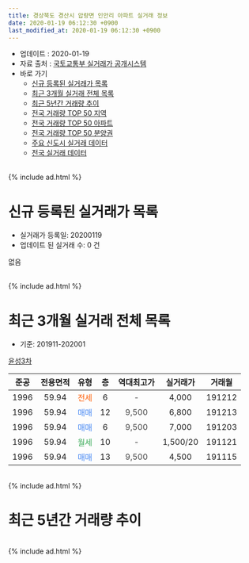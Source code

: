 ```yaml
---
title: 경상북도 경산시 압량면 인안리 아파트 실거래 정보
date: 2020-01-19 06:12:30 +0900
last_modified_at: 2020-01-19 06:12:30 +0900
---
```


* 업데이트 : 2020-01-19
* 자료 출처 : [국토교통부 실거래가 공개시스템](http://rt.molit.go.kr)
* 바로 가기
    * [신규 등록된 실거래가 목록](#신규-등록된-실거래가-목록)
    * [최근 3개월 실거래 전체 목록](#최근-3개월-실거래-전체-목록)
    * [최근 5년간 거래량 추이](#최근-5년간-거래량-추이)
    * [전국 거래량 TOP 50 지역](https://apt-info.github.io/apt-trade-info/최근-3개월-전국에서-가장-거래가-많이-발생한-지역)
    * [전국 거래량 TOP 50 아파트](https://apt-info.github.io/apt-trade-info/최근-3개월-전국에서-가장-거래가-많이-발생한-아파트)
    * [전국 거래량 TOP 50 분양권](https://apt-info.github.io/apt-trade-info/최근-3개월-전국에서-가장-거래가-많이-발생한-분양권)
    * [주요 신도시 실거래 데이터](https://apt-info.github.io/apt-trade-info/주요-신도시)
    * [전국 실거래 데이터](https://apt-info.github.io/apt-trade-info/전국)
<br>
{% include ad.html %}
<br>

# 신규 등록된 실거래가 목록
* 실거래가 등록일: 20200119
* 업데이트 된 실거래 수: 0 건

없음

<br>
{% include ad.html %}
<br>

# 최근 3개월 실거래 전체 목록
* 기준: 201911-202001


[윤성3차](https://search.naver.com/search.naver?query=%EA%B2%BD%EC%83%81%EB%B6%81%EB%8F%84+%EA%B2%BD%EC%82%B0%EC%8B%9C+%EC%95%95%EB%9F%89%EB%A9%B4+%EC%9D%B8%EC%95%88%EB%A6%AC+%EC%9C%A4%EC%84%B13%EC%B0%A8)

|준공|전용면적|유형|층|역대최고가|실거래가|거래월|
|:---:|:---:|:---:|:---:|:---:|:---:|:---:|
|1996|59.94|<span style="color:#ff5a00">전세</span>|6|<span style="color:#444444">-</span>|4,000|191212|
|1996|59.94|<span style="color:#4285f3">매매</span>|12|<span style="color:#444444">9,500</span>|6,800|191213|
|1996|59.94|<span style="color:#4285f3">매매</span>|6|<span style="color:#444444">9,500</span>|7,000|191203|
|1996|59.94|<span style="color:#34a853">월세</span>|10|<span style="color:#444444">-</span>|1,500/20|191121|
|1996|59.94|<span style="color:#4285f3">매매</span>|13|<span style="color:#444444">9,500</span>|4,500|191115|


<br>
{% include ad.html %}
<br>

# 최근 5년간 거래량 추이


<div style="width:100%;">
    <canvas id="deal_progress" height="200"></canvas>
</div>

<script>
new Chart(document.getElementById("deal_progress"), {
    type: 'line',
    data: {
        labels: ['201501','201502','201503','201504','201505','201506','201507','201508','201509','201510','201511','201512','201601','201602','201603','201604','201605','201606','201607','201608','201609','201610','201611','201612','201701','201702','201703','201704','201705','201706','201707','201708','201709','201710','201711','201712','201801','201802','201803','201804','201805','201806','201807','201808','201809','201810','201811','201812','201901','201902','201903','201904','201905','201906','201907','201908','201909','201910','201911','201912','202001'],
        datasets: [{
            label: '매매',
            pointRadius: 1,
            data: [2, 6, 5, 5, 4, 7, 3, 1, 0, 1, 1, 2, 1, 3, 0, 1, 2, 1, 1, 3, 2, 1, 0, 4, 1, 2, 1, 4, 1, 3, 3, 1, 3, 1, 1, 1, 1, 2, 3, 0, 0, 2, 2, 1, 1, 1, 1, 1, 1, 0, 0, 0, 2, 3, 0, 3, 0, 2, 1, 2, 0],
            borderColor: "rgba(255, 201, 14, 1)",
            backgroundColor: "rgba(255, 201, 14, 0.5)",
            fill: false,
            lineTension: 0
        },{
            label: '전월세',
            pointRadius: 1,
            data: [2, 4, 2, 1, 1, 3, 1, 1, 0, 4, 3, 2, 2, 0, 1, 1, 0, 0, 0, 0, 1, 1, 1, 1, 1, 1, 0, 1, 0, 0, 1, 2, 1, 1, 1, 1, 1, 0, 0, 2, 0, 0, 1, 2, 1, 0, 0, 1, 2, 2, 1, 3, 1, 1, 2, 4, 0, 4, 1, 1, 0],
            borderColor: "rgba(0, 141, 185, 1)",
            backgroundColor: "rgba(0, 141, 185, 0.5)",
            fill: false,
            lineTension: 0
        }
        ]
    },
    options: {
        responsive: true,
        title: {
            display: false
        },
        tooltips: {
            mode: 'index',
            intersect: false
        },
        hover: {
            mode: 'nearest',
            intersect: true
        },
        scales: {
            xAxes: [{
                display: true,
                scaleLabel: {
                    display: true,
                    labelString: '년/월'
                }
            }],
            yAxes: [{
                display: true,
                ticks: {
                    suggestedMin: 0,
                },
                scaleLabel: {
                    display: true,
                    labelString: '실거래 수'
                }
            }]
        }
    }
});

</script>


<br>
{% include ad.html %}
<br>

